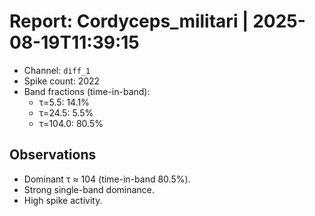 # Report: Cordyceps_militari | 2025-08-19T11:39:15

- Channel: `diff_1`
- Spike count: 2022
- Band fractions (time-in-band):
  - τ=5.5: 14.1%
  - τ=24.5: 5.5%
  - τ=104.0: 80.5%

## Observations
- Dominant τ ≈ 104 (time-in-band 80.5%).
- Strong single-band dominance.
- High spike activity.
